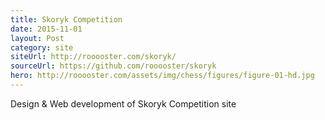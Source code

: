```yaml
---
title: Skoryk Competition
date: 2015-11-01
layout: Post
category: site
siteUrl: http://rooooster.com/skoryk/
sourceUrl: https://github.com/rooooster/skoryk
hero: http://rooooster.com/assets/img/chess/figures/figure-01-hd.jpg
---
```


Design & Web development of Skoryk Competition site
